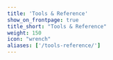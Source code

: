 ```yaml
---
title: 'Tools & Reference'
show_on_frontpage: true
title_short: "Tools & Reference"
weight: 150
icon: "wrench"
aliases: ['/tools-reference/']
---
```


